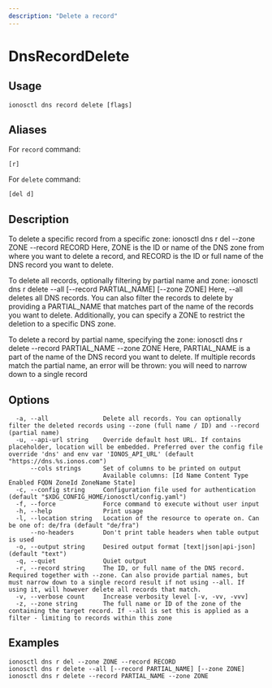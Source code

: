 ```yaml
---
description: "Delete a record"
---
```


# DnsRecordDelete

## Usage

```text
ionosctl dns record delete [flags]
```

## Aliases

For `record` command:

```text
[r]
```

For `delete` command:

```text
[del d]
```

## Description

To delete a specific record from a specific zone:
ionosctl dns r del --zone ZONE --record RECORD
Here, ZONE is the ID or name of the DNS zone from where you want to delete a record, and RECORD is the ID or full name of the DNS record you want to delete.

To delete all records, optionally filtering by partial name and zone:
ionosctl dns r delete --all [--record PARTIAL_NAME] [--zone ZONE]
Here, --all deletes all DNS records. You can also filter the records to delete by providing a PARTIAL_NAME that matches part of the name of the records you want to delete. Additionally, you can specify a ZONE to restrict the deletion to a specific DNS zone.

To delete a record by partial name, specifying the zone:
ionosctl dns r delete --record PARTIAL_NAME --zone ZONE
Here, PARTIAL_NAME is a part of the name of the DNS record you want to delete. If multiple records match the partial name, an error will be thrown: you will need to narrow down to a single record

## Options

```text
  -a, --all               Delete all records. You can optionally filter the deleted records using --zone (full name / ID) and --record (partial name)
  -u, --api-url string    Override default host URL. If contains placeholder, location will be embedded. Preferred over the config file override 'dns' and env var 'IONOS_API_URL' (default "https://dns.%s.ionos.com")
      --cols strings      Set of columns to be printed on output 
                          Available columns: [Id Name Content Type Enabled FQDN ZoneId ZoneName State]
  -c, --config string     Configuration file used for authentication (default "$XDG_CONFIG_HOME/ionosctl/config.yaml")
  -f, --force             Force command to execute without user input
  -h, --help              Print usage
  -l, --location string   Location of the resource to operate on. Can be one of: de/fra (default "de/fra")
      --no-headers        Don't print table headers when table output is used
  -o, --output string     Desired output format [text|json|api-json] (default "text")
  -q, --quiet             Quiet output
  -r, --record string     The ID, or full name of the DNS record. Required together with --zone. Can also provide partial names, but must narrow down to a single record result if not using --all. If using it, will however delete all records that match.
  -v, --verbose count     Increase verbosity level [-v, -vv, -vvv]
  -z, --zone string       The full name or ID of the zone of the containing the target record. If --all is set this is applied as a filter - limiting to records within this zone
```

## Examples

```text
ionosctl dns r del --zone ZONE --record RECORD
ionosctl dns r delete --all [--record PARTIAL_NAME] [--zone ZONE]
ionosctl dns r delete --record PARTIAL_NAME --zone ZONE
```

